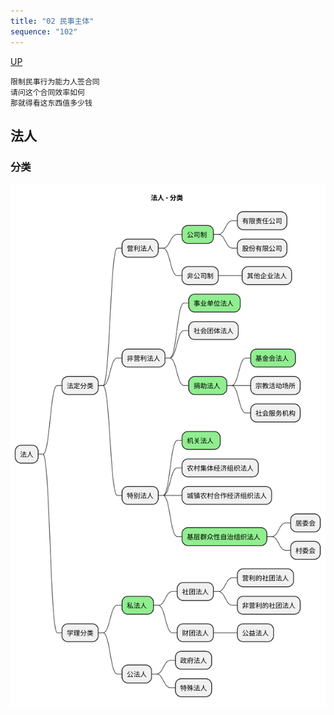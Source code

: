 ```yaml
---
title: "02 民事主体"
sequence: "102"
---
```


[UP](/law/civil-law-index.html)


```text
限制民事行为能力人签合同
请问这个合同效率如何
那就得看这东西值多少钱
```

## 法人

### 分类

![](/assets/images/law/civil/法人-分类.svg)
